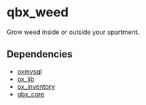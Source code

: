 # qbx_weed

Grow weed inside or outside your apartment.

## Dependencies

- [oxmysql](https://github.com/overextended/oxmysql)
- [ox_lib](https://github.com/overextended/ox_lib)
- [ox_inventory](https://github.com/overextended/ox_inventory)
- [qbx_core](https://github.com/Qbox-project/qbx_core)
